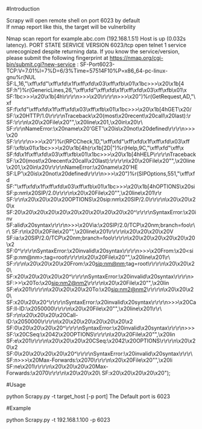 #Introduction

Scrapy will open remote shell on port 6023 by default<br>
If nmap report like this, the target will be vulnerbility

Nmap scan report for example.abc.com (192.168.1.51) 
Host is up (0.032s latency). 
PORT     STATE SERVICE VERSION 
6023/tcp open  telnet 
1 service unrecognized despite returning data. If you know the service/version, please submit the following fingerprint at https://nmap.org/cgi-bin/submit.cgi?new-service : 
SF-Port6023-TCP:V=7.01%I=7%D=6/3%Time=57514F10%P=x86_64-pc-linux-gnu%r(NUL 
SF:L,16,"\xff\xfd\"\xff\xfd\x1f\xff\xfd\x03\xff\xfb\x01\x1bc>>>\x20\x1b\[4 
SF:h")%r(GenericLines,26,"\xff\xfd\"\xff\xfd\x1f\xff\xfd\x03\xff\xfb\x01\x 
SF:1bc>>>\x20\x1b\[4h\r\r\r\n>>>\x20\r\r\r\n>>>\x20")%r(GetRequest,AD,"\xf 
SF:f\xfd\"\xff\xfd\x1f\xff\xfd\x03\xff\xfb\x01\x1bc>>>\x20\x1b\[4hGET\x20/ 
SF:\x20HTTP/1\.0\r\r\r\nTraceback\x20\(most\x20recent\x20call\x20last\):\r 
SF:\r\r\n\x20\x20File\x20\"<console>\",\x20line\x201,\x20in\x20<module>\r\ 
SF:r\r\nNameError:\x20name\x20'GET'\x20is\x20not\x20defined\r\r\r\n>>>\x20 
SF:\r\r\r\n>>>\x20")%r(RPCCheck,1D,"\xff\xfd\"\xff\xfd\x1f\xff\xfd\x03\xff 
SF:\xfb\x01\x1bc>>>\x20\x1b\[4h\(r\x1b\[2D\|")%r(Help,9C,"\xff\xfd\"\xff\x 
SF:fd\x1f\xff\xfd\x03\xff\xfb\x01\x1bc>>>\x20\x1b\[4hHELP\r\r\r\nTraceback 
SF:\x20\(most\x20recent\x20call\x20last\):\r\r\r\n\x20\x20File\x20\"<conso 
SF:le>\",\x20line\x201,\x20in\x20<module>\r\r\r\nNameError:\x20name\x20'HE 
SF:LP'\x20is\x20not\x20defined\r\r\r\n>>>\x20")%r(SIPOptions,551,"\xff\xfd 
SF:\"\xff\xfd\x1f\xff\xfd\x03\xff\xfb\x01\x1bc>>>\x20\x1b\[4hOPTIONS\x20si 
SF:p:nm\x20SIP/2\.0\r\r\r\n\x20\x20File\x20\"<console>\",\x20line\x201\r\r 
SF:\r\n\x20\x20\x20\x20OPTIONS\x20sip:nm\x20SIP/2\.0\r\r\r\n\x20\x20\x20\x 
SF:20\x20\x20\x20\x20\x20\x20\x20\x20\x20\x20\^\r\r\r\nSyntaxError:\x20inv 
SF:alid\x20syntax\r\r\r\n>>>\x20Via:\x20SIP/2\.0/TCP\x20nm;branch=foo\r\r\ 
SF:r\n\x20\x20File\x20\"<console>\",\x20line\x201\r\r\r\n\x20\x20\x20\x20V 
SF:ia:\x20SIP/2\.0/TCP\x20nm;branch=foo\r\r\r\n\x20\x20\x20\x20\x20\x20\x2 
SF:0\^\r\r\r\nSyntaxError:\x20invalid\x20syntax\r\r\r\n>>>\x20From:\x20<si 
SF:p:nm@nm>;tag=root\r\r\r\n\x20\x20File\x20\"<console>\",\x20line\x201\r\ 
SF:r\r\n\x20\x20\x20\x20From:\x20<sip:nm@nm>;tag=root\r\r\r\n\x20\x20\x20\ 
SF:x20\x20\x20\x20\x20\^\r\r\r\nSyntaxError:\x20invalid\x20syntax\r\r\r\n> 
SF:>>\x20To:\x20<sip:nm2@nm2>\r\r\r\n\x20\x20File\x20\"<console>\",\x20lin 
SF:e\x201\r\r\r\n\x20\x20\x20\x20To:\x20<sip:nm2@nm2>\r\r\r\n\x20\x20\x20\ 
SF:x20\x20\x20\^\r\r\r\nSyntaxError:\x20invalid\x20syntax\r\r\r\n>>>\x20Ca 
SF:ll-ID:\x2050000\r\r\r\n\x20\x20File\x20\"<console>\",\x20line\x201\r\r\ 
SF:r\n\x20\x20\x20\x20Call-ID:\x2050000\r\r\r\n\x20\x20\x20\x20\x20\x20\x2 
SF:0\x20\x20\x20\x20\^\r\r\r\nSyntaxError:\x20invalid\x20syntax\r\r\r\n>>> 
SF:\x20CSeq:\x2042\x20OPTIONS\r\r\r\n\x20\x20File\x20\"<console>\",\x20lin 
SF:e\x201\r\r\r\n\x20\x20\x20\x20CSeq:\x2042\x20OPTIONS\r\r\r\n\x20\x20\x2 
SF:0\x20\x20\x20\x20\x20\^\r\r\r\nSyntaxError:\x20invalid\x20syntax\r\r\r\ 
SF:n>>>\x20Max-Forwards:\x2070\r\r\r\n\x20\x20File\x20\"<console>\",\x20li 
SF:ne\x201\r\r\r\n\x20\x20\x20\x20Max-Forwards:\x2070\r\r\r\n\x20\x20\x20\ 
SF:x20\x20\x20\x20\x20");

#Usage

python Scrapy.py -t target_host [-p port] 
The Default port is 6023

#Example

python Scrapy.py -t 192.168.1.100 -p 6023
